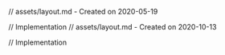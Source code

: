 // assets/layout.md - Created on 2020-05-19

// Implementation
// assets/layout.md - Created on 2020-10-13

// Implementation
